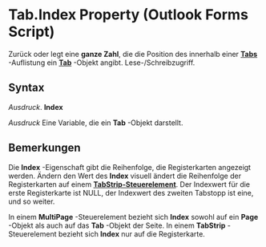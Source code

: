 
# Tab.Index Property (Outlook Forms Script)

Zurück oder legt eine  **ganze Zahl**, die die Position des innerhalb einer **[Tabs](0b209e50-60c7-e991-f0fb-627dd17cb7ec.md)** -Auflistung ein **[Tab](b5571953-0e47-a994-3e82-4e439a77afa8.md)** -Objekt angibt. Lese-/Schreibzugriff.


## Syntax

 _Ausdruck_. **Index**

 _Ausdruck_ Eine Variable, die ein **Tab** -Objekt darstellt.


## Bemerkungen

Die  **Index** -Eigenschaft gibt die Reihenfolge, die Registerkarten angezeigt werden. Ändern den Wert des **Index** visuell ändert die Reihenfolge der Registerkarten auf einem **[TabStrip-Steuerelement](643c896a-2304-42f3-f5e9-0feee6d22364.md)**. Der Indexwert für die erste Registerkarte ist NULL, der Indexwert des zweiten Tabstopp ist eine, und so weiter.

In einem  **MultiPage** -Steuerelement bezieht sich **Index** sowohl auf ein **Page** -Objekt als auch auf das **Tab** -Objekt der Seite. In einem **TabStrip** -Steuerelement bezieht sich **Index** nur auf die Registerkarte.

